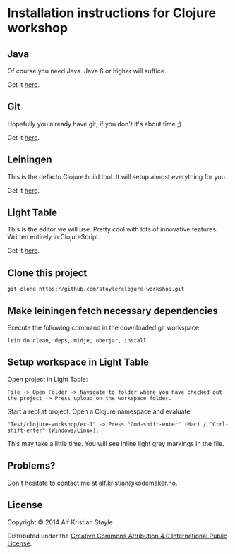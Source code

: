 # Installation instructions for Clojure workshop

## Java

Of course you need Java. Java 6 or higher will suffice. 

Get it [here](http://www.oracle.com/technetwork/java/javase/downloads/index.html).

## Git

Hopefully you already have git, if you don't it's about time ;)

Get it [here](http://git-scm.com/).

## Leiningen

This is the defacto Clojure build tool. It will setup almost everything for you.

Get it [here](http://leiningen.org/).

## Light Table

This is the editor we will use. Pretty cool with lots of innovative features. Written entirely in ClojureScript.

Get it [here](http://www.lighttable.com/).

## Clone this project
```
git clone https://github.com/stoyle/clojure-workshop.git
```
## Make leiningen fetch necessary dependencies

Execute the following command in the downloaded git workspace:

```
lein do clean, deps, midje, uberjar, install
```

## Setup workspace in Light Table

Open project in Light Table:

```
File -> Open Folder -> Navigate to folder where you have checked out the project -> Press upload on the workspace folder.
```

Start a repl at project. Open a Clojure namespace and evaluate:

```
"Test/clojure-workshop/ex-1" -> Press "Cmd-shift-enter" (Mac) / "Ctrl-shift-enter" (Windows/Linux).
```

This may take a little time. You will see inline light grey markings in the file.

## Problems?

Don't hesitate to contact me at alf.kristian@kodemaker.no.

## License

Copyright © 2014 Alf Kristian Støyle

Distributed under the [Creative Commons Attribution 4.0 International Public License](http://creativecommons.org/licenses/by/4.0/).
